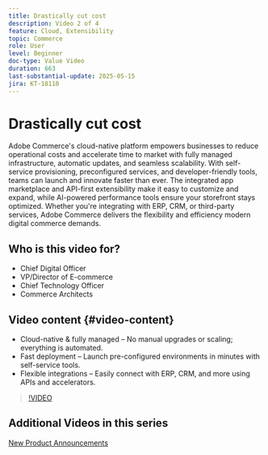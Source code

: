 ```yaml
---
title: Drastically cut cost
description: Video 2 of 4
feature: Cloud, Extensibility
topic: Commerce
role: User
level: Beginner
doc-type: Value Video
duration: 663
last-substantial-update: 2025-05-15
jira: KT-18110
---
```


# Drastically cut cost

Adobe Commerce's cloud-native platform empowers businesses to reduce operational costs and accelerate time to market with fully managed infrastructure, automatic updates, and seamless scalability. With self-service provisioning, preconfigured services, and developer-friendly tools, teams can launch and innovate faster than ever. The integrated app marketplace and API-first extensibility make it easy to customize and expand, while AI-powered performance tools ensure your storefront stays optimized. Whether you're integrating with ERP, CRM, or third-party services, Adobe Commerce delivers the flexibility and efficiency modern digital commerce demands.

## Who is this video for?

* Chief Digital Officer
* VP/Director of E-commerce 
* Chief Technology Officer
* Commerce Architects 

## Video content {#video-content}

* Cloud-native & fully managed – No manual upgrades or scaling; everything is automated.
* Fast deployment – Launch pre-configured environments in minutes with self-service tools.
* Flexible integrations – Easily connect with ERP, CRM, and more using APIs and accelerators.

>[!VIDEO](https://video.tv.adobe.com/v/3458485/?learn=on&enablevpops)

## Additional Videos in this series

[New Product Announcements](./new-product-announcements.md)